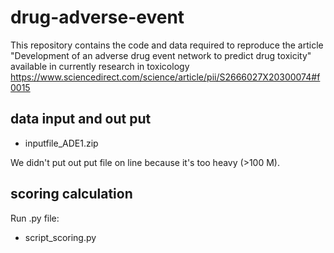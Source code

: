 # drug-adverse-event
This repository contains the code and data required to reproduce the article "Development of an adverse drug event network to predict drug toxicity"  available in currently research in toxicology https://www.sciencedirect.com/science/article/pii/S2666027X20300074#f0015

## data input and out put
* inputfile_ADE1.zip


We didn't put out put file on line because it's too heavy (>100 M).

## scoring calculation
Run .py file:
* script_scoring.py
